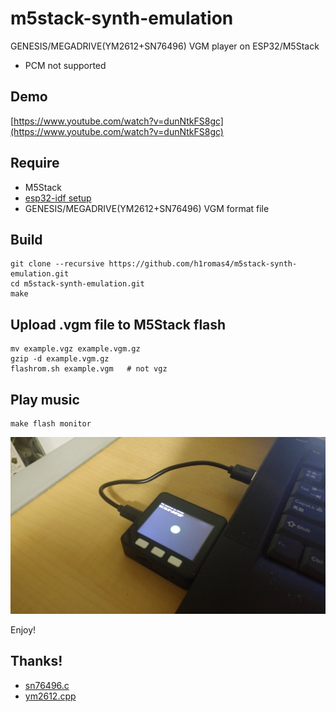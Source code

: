 # m5stack-synth-emulation

GENESIS/MEGADRIVE(YM2612+SN76496) VGM player on ESP32/M5Stack

* PCM not supported

## Demo

[https://www.youtube.com/watch?v=dunNtkFS8gc](https://www.youtube.com/watch?v=dunNtkFS8gc)

## Require

* M5Stack
* [esp32-idf setup](https://esp-idf.readthedocs.io/en/latest/get-started/index.html#setup-toolchain)
* GENESIS/MEGADRIVE(YM2612+SN76496) VGM format file

## Build

```
git clone --recursive https://github.com/h1romas4/m5stack-synth-emulation.git
cd m5stack-synth-emulation.git
make
```

## Upload .vgm file to M5Stack flash

```
mv example.vgz example.vgm.gz
gzip -d example.vgm.gz
flashrom.sh example.vgm   # not vgz
```

## Play music

```
make flash monitor
```

![](https://raw.githubusercontent.com/h1romas4/m5stack-synth-emulation/master/assets/m5stack-synth.jpg)

Enjoy!

## Thanks!

* [sn76496.c](https://github.com/notaz/picodrive/blob/master/pico/sound/sn76496.c)
* [ym2612.cpp](https://github.com/lutris/gens/blob/master/src/gens/gens_core/sound/ym2612.cpp)
